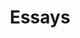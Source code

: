 ---
layout: list
title: Essays
description: Thoughts, essays, and reflections on various topics.
permalink: /essays/
collection: essays
--- 